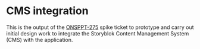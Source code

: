# CMS integration

This is the output of the [ONSPPT-275](https://anddigitaltransformation.atlassian.net/browse/ONSPPT-275) spike ticket to prototype and carry out initial design work to integrate the Storyblok Content Management System (CMS) with the application.
